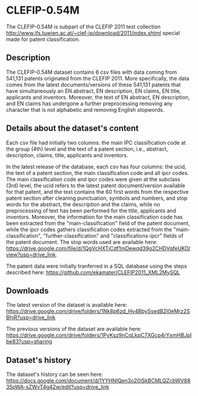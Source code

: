 # CLEFIP-0.54M
The CLEFIP-0.54M is subpart of the CLEFIP 2011 test collection http://www.ifs.tuwien.ac.at/~clef-ip/download/2011/index.shtml special made for patent classification.
## Description
The CLEFIP-0.54M dataset contains 6 csv files with data coming from 541,131 patents originated from the CLEFIP 2011. More specifically, the data comes from the latest documents/versions of these 541,131 patents that have simultaneously an EN abstract, EN description, EN claims, EN title, applicants and inventors. Moreover, the text of EN abstract, EN description, and EN claims has undergone a further preprocessing removing any character that is not alphabetic and removing English stopwords.
## Details about the dataset's content
Each csv file had initially two columns: the main IPC classification code at the group (4th) level and the text of a patent section, i.e., abstract, description, claims, title, applicants and inventors. 

In the latest release of the database, each csv has four columns: the ucid, the text of a patent section, the main classification code and all ipcr codes. The main classification code and ipcr codes were given at the subclass (3rd) level, the ucid refers to the latest patent document/version available for that patent, and the text contains the 60 first words from the respective patent section after cleaning punctuation, symbols and numbers, and stop words for the abstract, the description and the claims, while no preprocessing of text has been performed for the title, applicants and inventors. Moreover, the information for the main classification code has been extracted from the "main-classification" field of the patent document, while the ipcr codes gathers classification codes extracted from the "main-classification", "further-classification" and "classifications-ipcr" fields of the patent document.
The stop words used are available here: https://drive.google.com/file/d/1QgVcHXTiCdf1mDewqd39g2CHDVqfeUKO/view?usp=drive_link.

The patent data were initially tranferred in a SQL database using the steps described here: https://github.com/ekamater/CLEFIP2011_XML2MySQL

## Downloads
The latest version of the dataset is available here: https://drive.google.com/drive/folders/1Nk8p6zd_Hv4BbySsedB2I0eMrz2SBhjR?usp=drive_link

The previous versions of the dataset are available here: https://drive.google.com/drive/folders/1PyKsz9nCqLkpC7XGcp4rYxmHBJplbe83?usp=sharing

## Dataset's history
The dataset's history can be seen here: https://docs.google.com/document/d/1YYHNlQen3o20iSkBCMLQZcbWV8835pWA-sZWvT4g42w/edit?usp=drive_link
